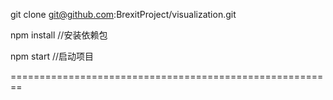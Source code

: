 git clone git@github.com:BrexitProject/visualization.git
  
npm install //安装依赖包

npm start //启动项目

========================================================

